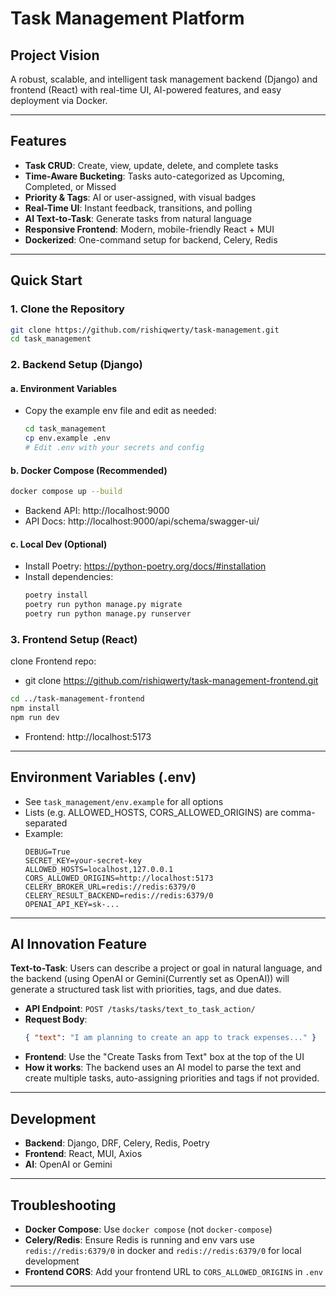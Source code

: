 # Task Management Platform

## Project Vision
A robust, scalable, and intelligent task management backend (Django) and frontend (React) with real-time UI, AI-powered features, and easy deployment via Docker.

---

## Features
- **Task CRUD**: Create, view, update, delete, and complete tasks
- **Time-Aware Bucketing**: Tasks auto-categorized as Upcoming, Completed, or Missed
- **Priority & Tags**: AI or user-assigned, with visual badges
- **Real-Time UI**: Instant feedback, transitions, and polling
- **AI Text-to-Task**: Generate tasks from natural language
- **Responsive Frontend**: Modern, mobile-friendly React + MUI
- **Dockerized**: One-command setup for backend, Celery, Redis

---

## Quick Start

### 1. Clone the Repository
```bash
git clone https://github.com/rishiqwerty/task-management.git
cd task_management
```

### 2. Backend Setup (Django)
#### a. Environment Variables
- Copy the example env file and edit as needed:
  ```bash
  cd task_management
  cp env.example .env
  # Edit .env with your secrets and config
  ```

#### b. Docker Compose (Recommended)
```bash
docker compose up --build
```
- Backend API: http://localhost:9000
- API Docs: http://localhost:9000/api/schema/swagger-ui/

#### c. Local Dev (Optional)
- Install Poetry: https://python-poetry.org/docs/#installation
- Install dependencies:
  ```bash
  poetry install
  poetry run python manage.py migrate
  poetry run python manage.py runserver
  ```

### 3. Frontend Setup (React)
clone Frontend repo:
- git clone https://github.com/rishiqwerty/task-management-frontend.git

```bash
cd ../task-management-frontend
npm install
npm run dev
```
- Frontend: http://localhost:5173

---

## Environment Variables (.env)
- See `task_management/env.example` for all options
- Lists (e.g. ALLOWED_HOSTS, CORS_ALLOWED_ORIGINS) are comma-separated
- Example:
  ```env
  DEBUG=True
  SECRET_KEY=your-secret-key
  ALLOWED_HOSTS=localhost,127.0.0.1
  CORS_ALLOWED_ORIGINS=http://localhost:5173
  CELERY_BROKER_URL=redis://redis:6379/0
  CELERY_RESULT_BACKEND=redis://redis:6379/0
  OPENAI_API_KEY=sk-...
  ```

---

## AI Innovation Feature
**Text-to-Task**: Users can describe a project or goal in natural language, and the backend (using OpenAI or Gemini(Currently set as OpenAI)) will generate a structured task list with priorities, tags, and due dates. 
- **API Endpoint**: `POST /tasks/tasks/text_to_task_action/`
- **Request Body**:
  ```json
  { "text": "I am planning to create an app to track expenses..." }
  ```
- **Frontend**: Use the "Create Tasks from Text" box at the top of the UI
- **How it works**: The backend uses an AI model to parse the text and create multiple tasks, auto-assigning priorities and tags if not provided.

---


## Development
- **Backend**: Django, DRF, Celery, Redis, Poetry
- **Frontend**: React, MUI, Axios
- **AI**: OpenAI or Gemini

---

## Troubleshooting
- **Docker Compose**: Use `docker compose` (not `docker-compose`)
- **Celery/Redis**: Ensure Redis is running and env vars use `redis://redis:6379/0` in docker and `redis://redis:6379/0` for local development
- **Frontend CORS**: Add your frontend URL to `CORS_ALLOWED_ORIGINS` in `.env`

---




